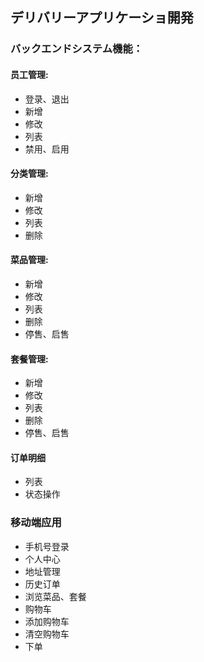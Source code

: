 ## デリバリーアプリケーショ開発

### バックエンドシステム機能：

#### 员工管理:

- 登录、退出
- 新增
- 修改
- 列表
- 禁用、启用

#### 分类管理:

- 新增
- 修改
- 列表
- 删除

#### 菜品管理:

- 新增
- 修改
- 列表
- 删除
- 停售、启售

#### 套餐管理:

- 新增
- 修改
- 列表
- 删除
- 停售、启售



#### 订单明细

- 列表
- 状态操作

### 移动端应用

- 手机号登录
- 个人中心
- 地址管理
- 历史订单
- 浏览菜品、套餐
- 购物车
- 添加购物车
- 清空购物车
- 下单


